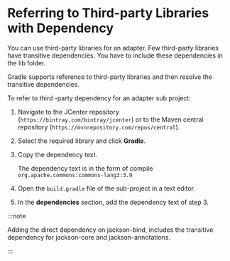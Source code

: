 ﻿---
sidebar_position: 10
---

# Referring to Third-party Libraries with Dependency

<head>
  <meta name="guidename" content="API Management"/>
  <meta name="context" content="GUID-0b4098f5-1933-45a9-9684-c95fc8e7d6a4"/>
</head>

You can use third-party libraries for an adapter. Few third-party libraries have transitive dependencies. You have to include these dependencies in the lib folder. 

Gradle supports reference to third-party libraries and then resolve the transitive dependencies. 

To refer to third -party dependency for an adapter sub project: 

1. Navigate to the JCenter repository (`https://bintray.com/bintray/jcenter`) or to the Maven central repository (`https://mvnrepository.com/repos/central`). 

2. Select the required library and click **Gradle**.

3. Copy the dependency text. 

   The dependency text is in the form of compile `org.apache.commons:commons-lang3:3.9`

4. Open the `build.gradle` file of the sub-project in a text editor.

5. In the **dependencies** section, add the dependency text of step 3. 

   <!-- ![](Aspose.Words.c06dd9c3-b1a7-4292-bba7-c06774a8fba7.001.png) -->

:::note

Adding the direct dependency on jackson-bind, includes the transitive dependency for jackson-core and jackson-annotations.

:::
